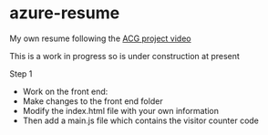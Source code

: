 # azure-resume

My own resume following the [ACG project video]()

This is a work in progress so is under construction at present

Step 1

- Work on the front end:
- Make changes to the front end folder
- Modify the index.html file with your own information
- Then add a main.js file which contains the visitor counter code
